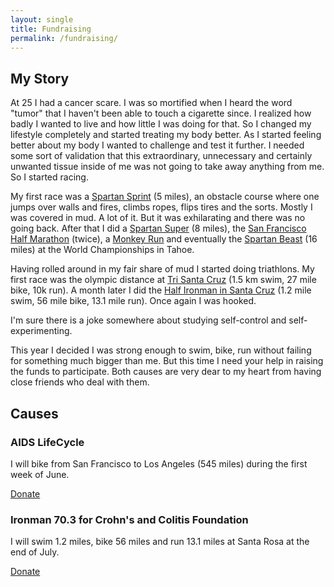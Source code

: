 ```yaml
---
layout: single
title: Fundraising
permalink: /fundraising/
---
```


## My Story

At 25 I had a cancer scare. I was so mortified when I heard the word "tumor" that I haven't been able to touch a cigarette since. I realized how badly I wanted to live and how little I was doing for that. So I changed my lifestyle completely and started treating my body better. As I started feeling better about my body I wanted to challenge and test it further. I needed some sort of validation that this extraordinary, unnecessary and certainly unwanted tissue inside of me was not going to take away anything from me. So I started racing.

My first race was a [Spartan Sprint](add_url_here) (5 miles), an obstacle course where one jumps over walls and fires, climbs ropes, flips tires and the sorts. Mostly I was covered in mud. A lot of it. But it was exhilarating and there was no going back. After that I did a [Spartan Super](add_url_here) (8 miles), the [San Francisco Half Marathon](add_url_here) (twice), a [Monkey Run](add_url_here) and eventually the [Spartan Beast](add_url_here) (16 miles) at the World Championships in Tahoe.

Having rolled around in my fair share of mud I started doing triathlons. My first race was the olympic distance at [Tri Santa Cruz](add_url_here) (1.5 km swim, 27 mile bike, 10k run). A month later I did the [Half Ironman in Santa Cruz](add_url_here) (1.2 mile swim, 56 mile bike, 13.1 mile run). Once again I was hooked.  

I'm sure there is a joke somewhere about studying self-control and self-experimenting.

This year I decided I was strong enough to swim, bike, run without failing for something much bigger than me. But this time I need your help in raising the funds to participate. Both causes are very dear to my heart from having close friends who deal with them.

## Causes

### AIDS LifeCycle

I will bike from San Francisco to Los Angeles (545 miles) during the first week of June.

[Donate](add_url_here)

### Ironman 70.3 for Crohn's and Colitis Foundation

I will swim 1.2 miles, bike 56 miles and run 13.1 miles at Santa Rosa at the end of July.

[Donate](add_url_here)
